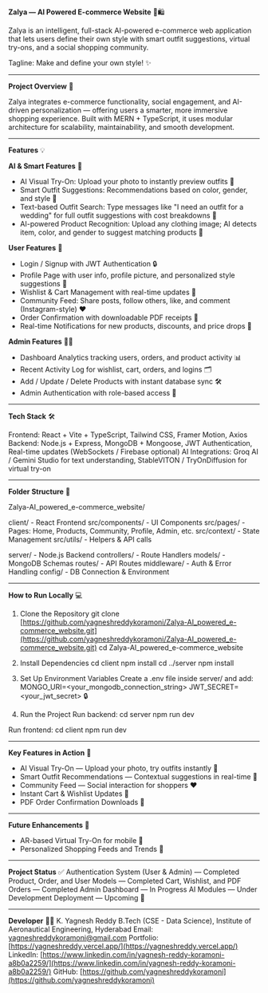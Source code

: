**Zalya — AI Powered E-commerce Website** 🎨🛍️

Zalya is an intelligent, full-stack AI-powered e-commerce web application that lets users define their own style with smart outfit suggestions, virtual try-ons, and a social shopping community.

Tagline: Make and define your own style! ✨

---

**Project Overview** 🚀

Zalya integrates e-commerce functionality, social engagement, and AI-driven personalization — offering users a smarter, more immersive shopping experience. Built with MERN + TypeScript, it uses modular architecture for scalability, maintainability, and smooth development.

---

**Features** 💡

**AI & Smart Features** 🤖

* AI Visual Try-On: Upload your photo to instantly preview outfits 👕
* Smart Outfit Suggestions: Recommendations based on color, gender, and style 🧥
* Text-based Outfit Search: Type messages like "I need an outfit for a wedding" for full outfit suggestions with cost breakdowns 💬
* AI-powered Product Recognition: Upload any clothing image; AI detects item, color, and gender to suggest matching products 📸

**User Features** 👤

* Login / Signup with JWT Authentication 🔒
* Profile Page with user info, profile picture, and personalized style suggestions 📝
* Wishlist & Cart Management with real-time updates 🛒
* Community Feed: Share posts, follow others, like, and comment (Instagram-style) ❤️
* Order Confirmation with downloadable PDF receipts 🧾
* Real-time Notifications for new products, discounts, and price drops 🔔

**Admin Features** 🧑‍💼

* Dashboard Analytics tracking users, orders, and product activity 📊
* Recent Activity Log for wishlist, cart, orders, and logins 🗂️
* Add / Update / Delete Products with instant database sync 🛠️
* Admin Authentication with role-based access 🔑

---

**Tech Stack** 🛠️

Frontend: React + Vite + TypeScript, Tailwind CSS, Framer Motion, Axios
Backend: Node.js + Express, MongoDB + Mongoose, JWT Authentication, Real-time updates (WebSockets / Firebase optional)
AI Integrations: Groq AI / Gemini Studio for text understanding, StableVITON / TryOnDiffusion for virtual try-on

---

**Folder Structure** 📁

Zalya-AI_powered_e-commerce_website/

client/ - React Frontend
src/components/ - UI Components
src/pages/ - Pages: Home, Products, Community, Profile, Admin, etc.
src/context/ - State Management
src/utils/ - Helpers & API calls

server/ - Node.js Backend
controllers/ - Route Handlers
models/ - MongoDB Schemas
routes/ - API Routes
middleware/ - Auth & Error Handling
config/ - DB Connection & Environment

---

**How to Run Locally** 💻

1. Clone the Repository
   git clone [https://github.com/yagneshreddykoramoni/Zalya-AI_powered_e-commerce_website.git](https://github.com/yagneshreddykoramoni/Zalya-AI_powered_e-commerce_website.git)
   cd Zalya-AI_powered_e-commerce_website

2. Install Dependencies
   cd client
   npm install
   cd ../server
   npm install

3. Set Up Environment Variables
   Create a .env file inside server/ and add:
   MONGO_URI=<your_mongodb_connection_string>
   JWT_SECRET=<your_jwt_secret> 🔒

4. Run the Project
   Run backend:
   cd server
   npm run dev

Run frontend:
cd client
npm run dev

---

**Key Features in Action** 🎯

* AI Visual Try-On — Upload your photo, try outfits instantly 👕
* Smart Outfit Recommendations — Contextual suggestions in real-time 🧥
* Community Feed — Social interaction for shoppers ❤️
* Instant Cart & Wishlist Updates 🛒
* PDF Order Confirmation Downloads 🧾

---

**Future Enhancements** 🔮

* AR-based Virtual Try-On for mobile 📱
* Personalized Shopping Feeds and Trends 📰

---

**Project Status** ✅
Authentication System (User & Admin) — Completed
Product, Order, and User Models — Completed
Cart, Wishlist, and PDF Orders — Completed
Admin Dashboard — In Progress
AI Modules — Under Development
Deployment — Upcoming 🚀

---

**Developer** 👨‍💻
K. Yagnesh Reddy
B.Tech (CSE - Data Science), Institute of Aeronautical Engineering, Hyderabad
Email: [yagneshreddykoramoni@gmail.com](mailto:yagneshreddykoramoni@gmail.com)
Portfolio: [https://yagneshreddy.vercel.app/](https://yagneshreddy.vercel.app/)
LinkedIn: [https://www.linkedin.com/in/yagnesh-reddy-koramoni-a8b0a2259/](https://www.linkedin.com/in/yagnesh-reddy-koramoni-a8b0a2259/)
GitHub: [https://github.com/yagneshreddykoramoni](https://github.com/yagneshreddykoramoni)

